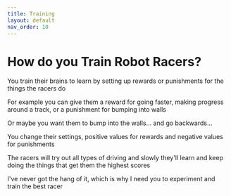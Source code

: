 ```yaml
---
title: Training
layout: default
nav_order: 10
---
```

# How do you Train Robot Racers?

You train their brains to learn by setting up rewards or punishments for the things the racers do

For example you can give them a reward for going faster, making progress around a track, or a punishment for bumping into walls

Or maybe you want them to bump into the walls... and go backwards...

You change their settings, positive values for rewards and negative values for punishments 

The racers will try out all types of driving and slowly they'll learn and keep doing the things that get them the highest scores

I've never got the hang of it, which is why I need you to experiment and train the best racer